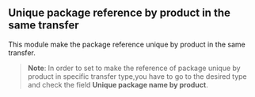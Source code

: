 Unique package reference by product in the same transfer
--------------------------------------------------------
This module make the package reference unique by product in the same transfer.
> **Note**:
> In order to set to make the reference of package unique by product in specific transfer type,you have to go to the desired type and check the field __Unique package name by product__.



